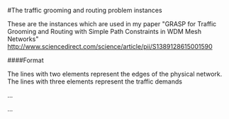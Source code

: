 #The traffic grooming and routing problem instances

These are the instances which are used in my paper "GRASP for Traffic Grooming and Routing with Simple Path Constraints in WDM Mesh Networks"
http://www.sciencedirect.com/science/article/pii/S1389128615001590


####Format

The lines with two elements represent the edges of the physical network.
The lines with three elements represent the traffic demands


<source node> <sink node>
...


<source node> <sink node> <bandwidth>
...